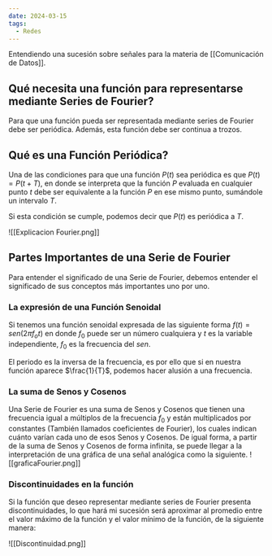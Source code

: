 ```yaml
---
date: 2024-03-15
tags:
  - Redes
---
```


Entendiendo una sucesión sobre señales para la materia de [[Comunicación de Datos]].

## Qué necesita una función para representarse mediante Series de Fourier?

Para que una función pueda ser representada mediante series de Fourier debe ser periódica. Además, esta función debe ser continua a trozos.
## Qué es una Función Periódica?
 Una de las condiciones para que una función $P(t)$ sea periódica es que $P(t) = P(t+T)$, en donde se interpreta que la función $P$ evaluada en cualquier punto $t$ debe ser equivalente a la función $P$ en ese mismo punto, sumándole un intervalo $T$.

Si esta condición se cumple, podemos decir que $P(t)$ es periódica a $T$.

![[Explicacion Fourier.png]]

## Partes Importantes de una Serie de Fourier 
Para entender el significado de una Serie de Fourier, debemos entender el significado de sus conceptos más importantes uno por uno.

### La expresión de una Función Senoidal
 Si tenemos una función senoidal expresada de las siguiente forma $f(t)=sen(2\pi f_o t)$ en donde $f_0$ puede ser un número cualquiera y $t$ es la variable independiente, $f_0$ es la frecuencia del $sen$.

El periodo es la inversa de la frecuencia, es por ello que si en nuestra función aparece $\frac{1}{T}$, podemos hacer alusión a una frecuencia.

### La suma de Senos y Cosenos
Una Serie de Fourier es una suma de Senos y Cosenos que tienen una frecuencia igual a múltiplos de la frecuencia $f_0$ y están multiplicados por constantes (También llamados coeficientes de Fourier), los cuales indican cuánto varían cada uno de esos Senos y Cosenos. De igual forma, a partir de la suma de Senos y Cosenos de forma infinita, se puede llegar a la interpretación de una gráfica de una señal analógica como la siguiente.
![[graficaFourier.png]]

### Discontinuidades en la función
Si la función que deseo representar mediante series de Fourier presenta discontinuidades, lo que hará mi sucesión será aproximar al promedio entre el valor máximo de la función y el valor mínimo de la función, de la siguiente manera:

![[Discontinuidad.png]] 